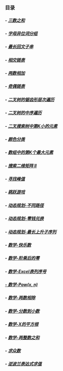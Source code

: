 ### 目录

##### -  [三数之和](https://github.com/baishi6582/wns/blob/master/java/src/com/woniu/leetcode/threeNumAdd.java "三数之和")
##### - [字母异位词分组](https://github.com/baishi6582/wns/blob/master/java/src/com/woniu/leetcode/GroupAnagrams.java "字母异位词分组")
##### - [最长回文子串](https://github.com/baishi6582/wns/blob/master/java/src/com/woniu/leetcode/LongestPalindromicSubstring%20.java "最长回文子串")
##### - [相交链表](https://github.com/baishi6582/wns/blob/master/java/src/com/woniu/leetcode/IntersectionOfTwoLinkedLists.java "相交链表")
##### - [两数相加](https://github.com/baishi6582/wns/blob/master/java/src/com/woniu/leetcode/AddTwoNumbers.java "两数相加")
##### - [奇偶链表](https://github.com/baishi6582/wns/blob/master/java/src/com/woniu/leetcode/OddEvenLinkedList.java "奇偶链表")
##### - [二叉树的锯齿形层次遍历](https://github.com/baishi6582/wns/blob/master/java/src/com/woniu/leetcode/BinaryTreeZigzagLevelOrderTraversal.java "二叉树的锯齿形层次遍历")
##### - [二叉树的中序遍历](https://github.com/baishi6582/wns/blob/master/java/src/com/woniu/leetcode/BinaryTreeInorderTraversal.java "二叉树的中序遍历")
##### - [二叉搜索树中第K小的元素](https://github.com/baishi6582/wns/blob/master/java/src/com/woniu/leetcode/KthSmallestElementInABST.java "二叉搜索树中第K小的元素")
##### - [颜色分类](https://github.com/baishi6582/wns/blob/master/java/src/com/woniu/leetcode/SortColors.java "颜色分类")
##### - [数组中的第K个最大元素](https://github.com/baishi6582/wns/blob/master/java/src/com/woniu/leetcode/KthLargestElement_In_An_Array.java "数组中的第K个最大元素")
##### - [搜索二维矩阵 II](https://github.com/baishi6582/wns/blob/master/java/src/com/woniu/leetcode/Search2DMatrix_II.java "搜索二维矩阵 II")
##### - [寻找峰值](https://github.com/baishi6582/wns/blob/master/java/src/com/woniu/leetcode/FindPeakElement.java "寻找峰值")
##### - [跳跃游戏](https://github.com/baishi6582/wns/blob/master/java/src/com/woniu/leetcode/JumpGame.java "跳跃游戏")
##### - [动态规划-不同路径](https://github.com/baishi6582/wns/blob/master/java/src/com/woniu/leetcode/UniquePaths.java "动态规划-不同路径")
##### - [动态规划-零钱兑换](https://github.com/baishi6582/wns/blob/master/java/src/com/woniu/leetcode/CoinChange.java "动态规划-零钱兑换")
##### - [动态规划-最长上升子序列](https://github.com/baishi6582/wns/blob/master/java/src/com/woniu/leetcode/LongestIncreasingSubsequence.java "动态规划-最长上升子序列")
##### - [数学-快乐数](https://github.com/baishi6582/wns/blob/master/java/src/com/woniu/leetcode/HappyNumber.java "数学-快乐数")
##### - [数学-阶乘后的零](https://github.com/baishi6582/wns/blob/master/java/src/com/woniu/leetcode/FactorialTrailingZeroes.java "数学-阶乘后的零")
##### - [数学-Excel表列序号](https://github.com/baishi6582/wns/blob/master/java/src/com/woniu/leetcode/ExcelSheetColumnNumber.java "数学-Excel表列序号")
##### [- 数学-Pow(x, n)](https://github.com/baishi6582/wns/blob/master/java/src/com/woniu/leetcode/Pow.java "- 数学-Pow(x, n)")
##### - [数学-两数相除](https://github.com/baishi6582/wns/blob/master/java/src/com/woniu/leetcode/DivideTwoIntegers.java "数学-两数相除")
##### - [数学-分数到小数](https://github.com/baishi6582/wns/blob/master/java/src/com/woniu/leetcode/FractionToRecurringDecimal.java "数学-分数到小数")
##### - [数学-X的平方根](https://github.com/baishi6582/wns/blob/master/java/src/com/woniu/leetcode/Sqrt.java "数学-X的平方根")
##### - [数学-两整数之和](https://github.com/baishi6582/wns/commit/f789a11ec2179965ad55fd8992801b25329f147e "数学-两整数之和")
##### - [求众数](https://github.com/baishi6582/wns/blob/master/java/src/com/woniu/leetcode/MajorityElement.java "求众数")
##### - [逆波兰表达式求值](https://github.com/baishi6582/wns/blob/master/java/src/com/woniu/leetcode/EvaluateReversePolishNotation.java "逆波兰表达式求值")
